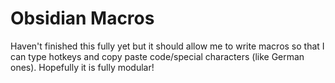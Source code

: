 # Obsidian Macros
Haven't finished this fully yet but it should allow me to write macros so that I can type hotkeys and copy paste code/special characters (like German ones). Hopefully it is fully modular!